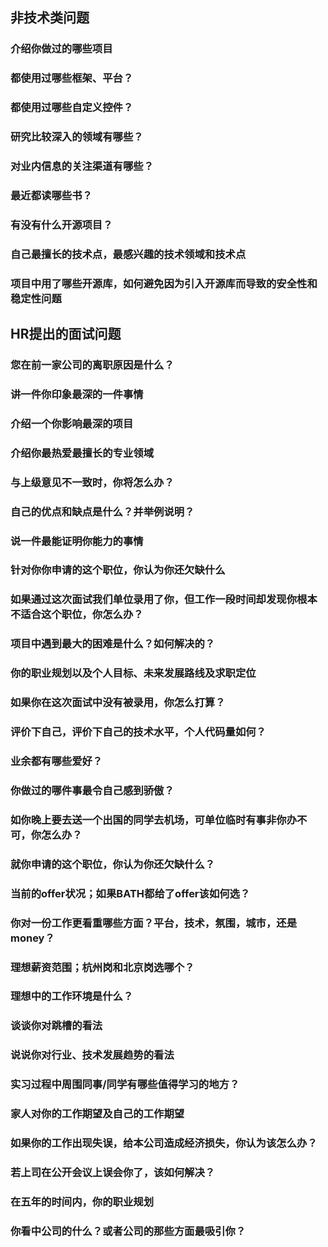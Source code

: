 ## 非技术类问题

### 介绍你做过的哪些项目

### 都使用过哪些框架、平台？

### 都使用过哪些自定义控件？

### 研究比较深入的领域有哪些？

### 对业内信息的关注渠道有哪些？

### 最近都读哪些书？

### 有没有什么开源项目？

### 自己最擅长的技术点，最感兴趣的技术领域和技术点

### 项目中用了哪些开源库，如何避免因为引入开源库而导致的安全性和稳定性问题


## HR提出的面试问题

### 您在前一家公司的离职原因是什么？

### 讲一件你印象最深的一件事情

### 介绍一个你影响最深的项目

### 介绍你最热爱最擅长的专业领域

### 与上级意见不一致时，你将怎么办？

### 自己的优点和缺点是什么？并举例说明？

### 说一件最能证明你能力的事情

### 针对你你申请的这个职位，你认为你还欠缺什么

### 如果通过这次面试我们单位录用了你，但工作一段时间却发现你根本不适合这个职位，你怎么办？

### 项目中遇到最大的困难是什么？如何解决的？

### 你的职业规划以及个人目标、未来发展路线及求职定位

### 如果你在这次面试中没有被录用，你怎么打算？

### 评价下自己，评价下自己的技术水平，个人代码量如何？

### 业余都有哪些爱好？

### 你做过的哪件事最令自己感到骄傲？

### 如你晚上要去送一个出国的同学去机场，可单位临时有事非你办不可，你怎么办？

### 就你申请的这个职位，你认为你还欠缺什么？

### 当前的offer状况；如果BATH都给了offer该如何选？

### 你对一份工作更看重哪些方面？平台，技术，氛围，城市，还是money？

### 理想薪资范围；杭州岗和北京岗选哪个？

### 理想中的工作环境是什么？

### 谈谈你对跳槽的看法

### 说说你对行业、技术发展趋势的看法

### 实习过程中周围同事/同学有哪些值得学习的地方？

### 家人对你的工作期望及自己的工作期望

### 如果你的工作出现失误，给本公司造成经济损失，你认为该怎么办？

### 若上司在公开会议上误会你了，该如何解决？

### 在五年的时间内，你的职业规划

### 你看中公司的什么？或者公司的那些方面最吸引你？

